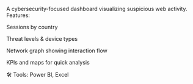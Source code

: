 A cybersecurity-focused dashboard visualizing suspicious web activity.
Features:

Sessions by country

Threat levels & device types

Network graph showing interaction flow

KPIs and maps for quick analysis

🛠️ Tools: Power BI, Excel
